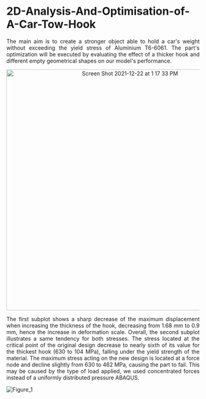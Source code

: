 # 2D-Analysis-And-Optimisation-of-A-Car-Tow-Hook
<p align="justify">
The main aim is to create a stronger object able to hold a car's weight without exceeding the yield stress of Aluminium T6-6061. The part's optimization will be executed by evaluating the effect of a thicker hook and different empty geometrical shapes on our model's performance. 
</p>

<p align="center">
<img width="629" alt="Screen Shot 2021-12-22 at 1 17 33 PM" src="https://user-images.githubusercontent.com/70657426/147084797-4d47f4ef-a50f-498b-8ba9-227301f8cf95.png">
</p>

<p align="justify">
The first subplot shows a sharp decrease of the maximum displacement when increasing the thickness of the hook, decreasing from 1.68 mm to 0.9 mm, hence the increase in deformation scale. Overall, the second subplot illustrates a same tendency for both stresses. The stress located at the critical point of the original design decrease to nearly sixth of its value for the thickest hook (630 to 104 MPa), falling under the yield strength of the material. The maximum stress acting on the new design is located at a force node and decline slightly from 630 to 462 MPa, causing the part to fail. This may be caused by the type of load applied, we used concentrated forces instead of a uniformly distributed pressure ABAQUS.
</p>

<p align="center">
  
![Figure_1](https://user-images.githubusercontent.com/70657426/147084862-aac721b7-1fb0-4367-b1a0-46f7aaa02b94.png)
  
</p>

